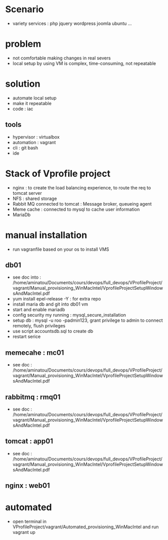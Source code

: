 # Scenario

- variety services : php jquery wordpress joomla ubuntu ...

# problem
- not comfortable making changes in real severs
- local setup by using VM is complex, time-consuming, not repeatable
# solution 
- automate local setup
- make it repeatable
- code : iac
## tools 
- hypervisor : virtualbox
- automation : vagrant
- cli : git bash
- ide

# Stack of Vprofile project
- nginx : to create the load balancing experience, to route the req to tomcat server
- NFS : shared storage
- Rabbit MQ connected to tomcat : Message broker, queueing agent
- Meme cache : connected to mysql to cache user information
- MariaDb

# manual installation
- run vagranfile based on your os to install VMS
## db01
- see doc into : /home/aminatou/Documents/cours/devops/full_devops/VProfileProject/vagrant/Manual_provisioning_WinMacIntel/VprofileProjectSetupWindowsAndMacIntel.pdf
- yum install epel-release -Y : for extra repo
- install maria db and git into db01 vm 
- start and enable mariadb 
- config security my running  : mysql_secure_installation
- setup db : mysql -u roo -padmin123, grant privilege to admin to connect remotely, flush privileges
- use script accountsdb.sql to create db 
- restart serice

## memecahe : mc01
- see doc : /home/aminatou/Documents/cours/devops/full_devops/VProfileProject/vagrant/Manual_provisioning_WinMacIntel/VprofileProjectSetupWindowsAndMacIntel.pdf

## rabbitmq : rmq01
- see doc : /home/aminatou/Documents/cours/devops/full_devops/VProfileProject/vagrant/Manual_provisioning_WinMacIntel/VprofileProjectSetupWindowsAndMacIntel.pdf

## tomcat : app01
- see doc : /home/aminatou/Documents/cours/devops/full_devops/VProfileProject/vagrant/Manual_provisioning_WinMacIntel/VprofileProjectSetupWindowsAndMacIntel.pdf

## nginx : web01

# automated
- open terminal in VProfileProject/vagrant/Automated_provisioning_WinMacIntel and run vagrant up 
